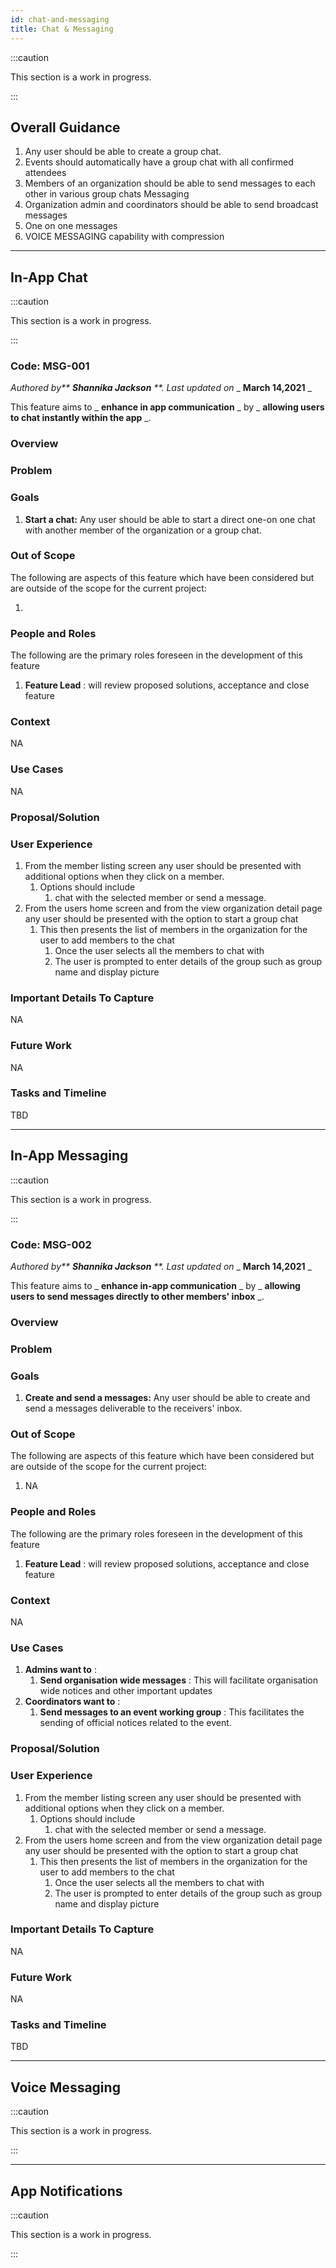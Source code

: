```yaml
---
id: chat-and-messaging
title: Chat & Messaging
---
```


:::caution

This section is a work in progress.

:::

## Overall Guidance

1. Any user should be able to create a group chat.
2. Events should automatically have a group chat with all confirmed attendees
3. Members of an organization should be able to send messages to each other in various group chats
   Messaging
4. Organization admin and coordinators should be able to send broadcast messages
5. One on one messages
6. VOICE MESSAGING capability with compression

---

## In-App Chat

:::caution

This section is a work in progress.

:::

### Code: MSG-001

_Authored by** **Shannika Jackson** **. Last updated on_ _ **March 14,2021** _

This feature aims to _ **enhance in app communication** _ by _ **allowing users to chat instantly within the app** _.

### Overview

### Problem

### Goals

1. **Start a chat:** Any user should be able to start a direct one-on one chat with another member of the organization or a group chat.

### Out of Scope

The following are aspects of this feature which have been considered but are outside of the scope for the current project:

1.

### People and Roles

The following are the primary roles foreseen in the development of this feature

1. **Feature Lead** : will review proposed solutions, acceptance and close feature

### Context

NA

### Use Cases

NA

### Proposal/Solution

### User Experience

1. From the member listing screen any user should be presented with additional options when they click on a member.
   1. Options should include
      1. chat with the selected member or send a message.
2. From the users home screen and from the view organization detail page any user should be presented with the option to start a group chat
   1. This then presents the list of members in the organization for the user to add members to the chat
      1. Once the user selects all the members to chat with
      2. The user is prompted to enter details of the group such as group name and display picture

### Important Details To Capture

NA

### Future Work

NA

### Tasks and Timeline

TBD

---

## In-App Messaging

:::caution

This section is a work in progress.

:::

### Code: MSG-002

_Authored by** **Shannika Jackson** **. Last updated on_ _ **March 14,2021** _

This feature aims to _ **enhance in-app communication** _ by _ **allowing users to send messages directly to other members' inbox** _.

### Overview

### Problem

### Goals

1. **Create and send a messages:** Any user should be able to create and send a messages deliverable to the receivers' inbox.

### Out of Scope

The following are aspects of this feature which have been considered but are outside of the scope for the current project:

1. NA

### People and Roles

The following are the primary roles foreseen in the development of this feature

1. **Feature Lead** : will review proposed solutions, acceptance and close feature

### Context

NA

### Use Cases

1. **Admins want to** :
   1. **Send organisation wide messages** : This will facilitate organisation wide notices and other important updates
2. **Coordinators want to** :
   1. **Send messages to an event working group** : This facilitates the sending of official notices related to the event.

### Proposal/Solution

### User Experience

1. From the member listing screen any user should be presented with additional options when they click on a member.
   1. Options should include
      1. chat with the selected member or send a message.
2. From the users home screen and from the view organization detail page any user should be presented with the option to start a group chat
   1. This then presents the list of members in the organization for the user to add members to the chat
      1. Once the user selects all the members to chat with
      2. The user is prompted to enter details of the group such as group name and display picture

### Important Details To Capture

NA

### Future Work

NA

### Tasks and Timeline

TBD

---

## Voice Messaging

:::caution

This section is a work in progress.

:::

---

## App Notifications

:::caution

This section is a work in progress.

:::
